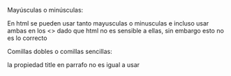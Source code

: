 Mayúsculas o minúsculas:

En html se pueden usar tanto mayusculas o minusculas e incluso usar ambas en los <> dado que html no es sensible a ellas, sin embargo esto no es lo correcto

Comillas dobles o comillas sencillas:

la propiedad title en parrafo no es igual a usar <title> dado que eso es un elemento, el atributo title activa el evento mouse over, es decir cuando pasa el mouse encima del texto y se muestra la etiqueta definida en title = ""